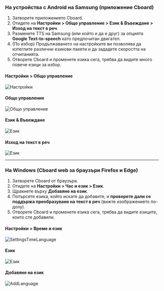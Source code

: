 ### На устройства с Android на Samsung (приложение Cboard)

1. Затворете приложението Cboard.
2. Отидете на **Настройки > Общо управление > Език & Въвеждане > Изход на текст в реч**.
3. Разменете TTS на Samsung (или който и да е друг) за опцията **Google Text-to-speech** като предпочитан двигател.
4. (По избор) Продължаването на настройките ви позволява да изтеглите различни езикови пакети и да зададете скоростта на отчитанията.
5. Отворете Cboard и променете езика сега, трябва да видите много повече езици за избор.

#### Настройки > Общо управление

![Настройки](/images/moreLanguages/samsung_switch_tts_01.png "Настройки")

#### Общо управление

![Общо управление](/images/moreLanguages/samsung_switch_tts_02.png "Общо управление")

#### Език & Въвеждане

![Език](/images/moreLanguages/samsung_switch_tts_03.png "Език")

#### Изход на текст в реч

![Език](/images/moreLanguages/samsung_switch_tts_04.png "Изход на текст в реч")

---

### На Windows (Cboard web за браузъри Firefox и Edge)

1. Затворете Cboard от браузъра.
2. Отидете на **Настройки > Час и език > Език**.
3. Щракнете върху **Добавяне на език**.
4. Потърсете езика, който искате да добавите, и **проверете дали се поддържа преобразуване на текст в реч** (вижте изображението по-долу).
5. Отворете Cboard и променете езика сега, трябва да видите езиците, които сте добавили.

#### Настройки > Време и език

![SettingsTimeLanguage](/images/moreLanguages/windows_add_tts_01.png "Настройки> Час и език")

#### Език

![Език](/images/moreLanguages/windows_add_tts_02.png "Език")

#### Добавяне на език

![AddLanguage](/images/moreLanguages/windows_add_tts_03.png "Добавяне на език")